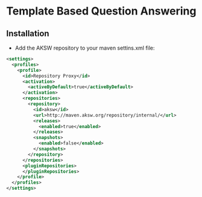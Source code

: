 # Template Based Question Answering
## Installation
- Add the AKSW repository to your maven settins.xml file:
```xml
<settings>
  <profiles>
    <profile>
      <id>Repository Proxy</id>
      <activation>
        <activeByDefault>true</activeByDefault>
      </activation>
      <repositories>
        <repository>
          <id>aksw</id>
          <url>http://maven.aksw.org/repository/internal/</url>
          <releases>
            <enabled>true</enabled>
          </releases>
          <snapshots>
            <enabled>false</enabled>
          </snapshots>
        </repository>
      </repositories>
      <pluginRepositories>
      </pluginRepositories>
    </profile>
  </profiles>
</settings>
```
